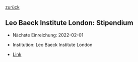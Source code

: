 [zurück](/funding/)

## Leo Baeck Institute London: Stipendium

* Nächste Einreichung: 2022-02-01
* Institution: Leo Baeck Institute London



* [Link](https://www.hsozkult.de/grant/id/stip-114600)